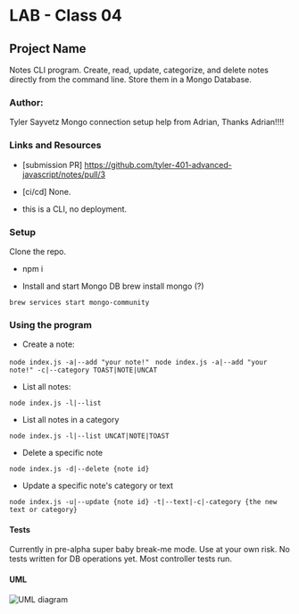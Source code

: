 # LAB - Class 04

## Project Name
Notes CLI program. Create, read, update, categorize, and delete notes directly from the command line. Store them in a Mongo Database. 

### Author:
Tyler Sayvetz
Mongo connection setup help from Adrian, Thanks Adrian!!!!

### Links and Resources

- [submission PR] https://github.com/tyler-401-advanced-javascript/notes/pull/3  
- [ci/cd] None.

- this is a CLI, no deployment.

### Setup
Clone the repo.

- npm i


- Install and start Mongo DB
brew install mongo (?)

`brew services start mongo-community`


### Using the program

- Create a note: 

`node index.js -a|--add "your note!"
`
`node index.js -a|--add "your note!" -c|--category TOAST|NOTE|UNCAT`

- List all notes: 

`node index.js -l|--list
`

- List all notes in a category

`node index.js -l|--list UNCAT|NOTE|TOAST
`
- Delete a specific note

`node index.js -d|--delete {note id}
`
- Update a specific note's category or text

`node index.js -u|--update {note id} -t|--text|-c|-category {the new text or category}`



#### Tests

Currently in pre-alpha super baby break-me mode. Use at your own risk. No tests written for DB operations yet. Most controller tests run. 



#### UML

![UML diagram]()
